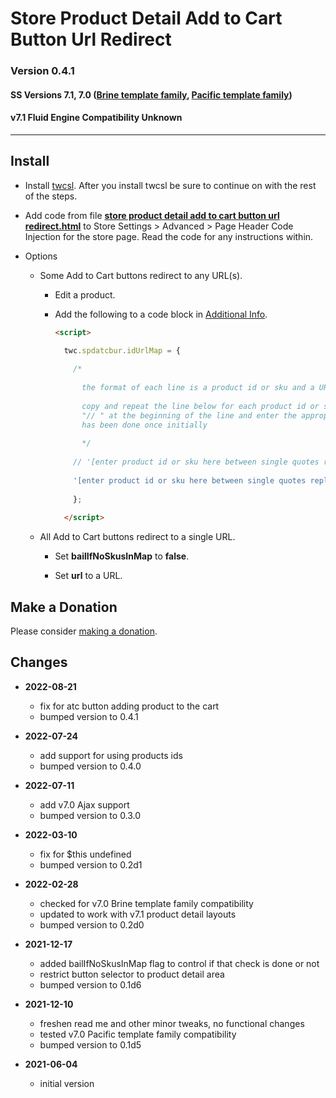 # Store Product Detail Add to Cart Button Url Redirect

### Version 0.4.1

#### SS Versions 7.1, 7.0 ([Brine template family][1], [Pacific template family][2])

#### v7.1 Fluid Engine Compatibility Unknown

---

## Install

* Install [twcsl][3]. After you install twcsl be sure to continue on with the
  rest of the steps.
  
* Add code from file **[store product detail add to cart button url
  redirect.html][4]** to Store Settings > Advanced > Page Header Code Injection
  for the store page. Read the code for any instructions within.
  
* Options

  * Some Add to Cart buttons redirect to any URL(s).
  
    * Edit a product.
    
    * Add the following to a code block in [Additional Info][5].
      
      ```html
      <script>
      
        twc.spdatcbur.idUrlMap = {
        
          /*
          
            the format of each line is a product id or sku and a URL
            
            copy and repeat the line below for each product id or sku, remove the
            "// " at the beginning of the line and enter the appropriate data. this
            has been done once initially
            
            */
            
          // '[enter product id or sku here between single quotes replacing square brackets]' : '[enter url here between single quotes replacing square brackets]',
          
          '[enter product id or sku here between single quotes replacing square brackets]' : '[enter url here between single quotes replacing square brackets]',
          
          };
          
        </script>
      ```
      
  * All Add to Cart buttons redirect to a single URL.
  
    * Set **bailIfNoSkusInMap** to **false**.
    
    * Set **url** to a URL.
    
## Make a Donation

Please consider [making a donation][6].

## Changes

* **2022-08-21**

  * fix for atc button adding product to the cart
  * bumped version to 0.4.1
  
* **2022-07-24**

  * add support for using products ids
  * bumped version to 0.4.0
  
* **2022-07-11**

  * add v7.0 Ajax support
  * bumped version to 0.3.0
  
* **2022-03-10**

  * fix for $this undefined
  * bumped version to 0.2d1
  
* **2022-02-28**

  * checked for v7.0 Brine template family compatibility
  * updated to work with v7.1 product detail layouts
  * bumped version to 0.2d0
  
* **2021-12-17**

  * added bailIfNoSkusInMap flag to control if that check is done or not
  * restrict button selector to product detail area
  * bumped version to 0.1d6
  
* **2021-12-10**

  * freshen read me and other minor tweaks, no functional changes
  * tested v7.0 Pacific template family compatibility
  * bumped version to 0.1d5
  
* **2021-06-04**

  * initial version

[1]: https://support.squarespace.com/hc/en-us/articles/212512738-Brine-template-family
[2]: https://support.squarespace.com/hc/en-us/articles/206545347
[3]: https://github.com/tomsWebConsulting/twcsl#install-options
[4]: store%20product%20detail%20add%20to%20cart%20button%20url%20redirect.html#L1
[5]: https://support.squarespace.com/hc/en-us/articles/206541037-Adding-additional-information-to-products
[6]: https://github.com/tomsWebConsulting/twcsl#make-a-donation
